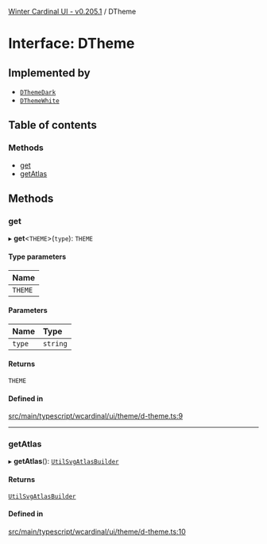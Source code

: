 [Winter Cardinal UI - v0.205.1](../index.md) / DTheme

# Interface: DTheme

## Implemented by

- [`DThemeDark`](../classes/DThemeDark.md)
- [`DThemeWhite`](../classes/DThemeWhite.md)

## Table of contents

### Methods

- [get](DTheme.md#get)
- [getAtlas](DTheme.md#getatlas)

## Methods

### get

▸ **get**<`THEME`\>(`type`): `THEME`

#### Type parameters

| Name |
| :------ |
| `THEME` |

#### Parameters

| Name | Type |
| :------ | :------ |
| `type` | `string` |

#### Returns

`THEME`

#### Defined in

[src/main/typescript/wcardinal/ui/theme/d-theme.ts:9](https://github.com/winter-cardinal/winter-cardinal-ui/blob/v0.205.1/src/main/typescript/wcardinal/ui/theme/d-theme.ts#L9)

___

### getAtlas

▸ **getAtlas**(): [`UtilSvgAtlasBuilder`](../classes/UtilSvgAtlasBuilder.md)

#### Returns

[`UtilSvgAtlasBuilder`](../classes/UtilSvgAtlasBuilder.md)

#### Defined in

[src/main/typescript/wcardinal/ui/theme/d-theme.ts:10](https://github.com/winter-cardinal/winter-cardinal-ui/blob/v0.205.1/src/main/typescript/wcardinal/ui/theme/d-theme.ts#L10)
